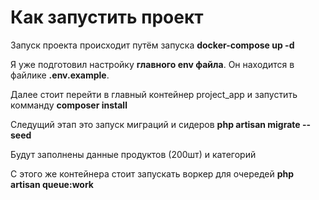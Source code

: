 <h1>Как запустить проект</h1>
<p>Запуск проекта происходит путём запуска <b>docker-compose up -d</b></p>
<p>Я уже подготовил настройку <b>главного env файла</b>. Он находится в файлике <b>.env.example</b>.</p>
<p>Далее стоит перейти в главный контейнер project_app и запустить комманду <b>composer install</b> </p>
<p>Следущий этап это запуск миграций и сидеров <b>php artisan migrate --seed</b></p>
<p>Будут заполнены данные продуктов (200шт) и категорий</p>
<p>С этого же контейнера стоит запускать воркер для очередей <b>php artisan queue:work</b></p>
